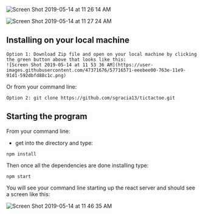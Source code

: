 ![Screen Shot 2019-05-14 at 11 26 14 AM](https://user-images.githubusercontent.com/47371676/57714901-23f64180-763b-11e9-9849-87e6b9f9ba2b.png)


![Screen Shot 2019-05-14 at 11 27 24 AM](https://user-images.githubusercontent.com/47371676/57714978-4e47ff00-763b-11e9-9949-ca9fbbb432b2.png)

## Installing on your local machine

````
Option 1: Download Zip file and open on your local machine by clicking the green button above that looks like this:
![Screen Shot 2019-05-14 at 11 53 36 AM](https://user-images.githubusercontent.com/47371676/57716571-eeebee00-763e-11e9-91d1-592dbfd88c1c.png)
````

Or from your command line:
````
Option 2: git clone https://github.com/sgracia13/tictactoe.git
````

## Starting the program

From your command line:
- get into the directory 
and type:

````
npm install
````
Then once all the dependencies are done installing type:

````
npm start
````

You will see your command line starting up the react server and should see a screen like this:

![Screen Shot 2019-05-14 at 11 46 35 AM](https://user-images.githubusercontent.com/47371676/57716304-4a69ac00-763e-11e9-8c4b-2bc902ae793a.png)

